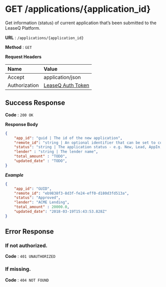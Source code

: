# GET /applications/{application_id}

Get information (status) of current application that’s been submitted to the LeaseQ Platform.

**URL** : `/applications/{application_id}`

**Method** : `GET`

**Request Headers**

| Name | Value |
|:-----|:------|
|Accept|application/json|
|Authorization|[LeaseQ Auth Token](../README.md#authorization-header)|

## Success Response

**Code** : `200 OK`

**Response Body**

```json
{
    "app_id": "guid | The id of the new application",
    "remote_id": "string | An optional identifier that can be set to correlate LeaseQ applications with entities in other systems. This field is searchable in the LeaseQ dashboard",
    "status": "string | The application status - e.g. New, Lead, AppIn, AppSubmitted, Decline, Approved, etc.", 
    "lender" : "string | The lender name",
    "total_amount" : "TODO",
    "updated_date" : "TODO",
}
```

***Example***

```json
{
    "app_id": "GUID",
    "remote_id": "eb9838f3-8d3f-fe24-eff0-d180d3fd513a",
    "status": "Approved",
    "lender": "ACME Lending",
    "total_amount" : 20000.0,
    "updated_date": "2018-03-19T15:43:53.828Z"
}
```

## Error Response

### If not authorized.

**Code** : `401 UNAUTHORIZED`

### If missing.

**Code** : `404 NOT FOUND`
